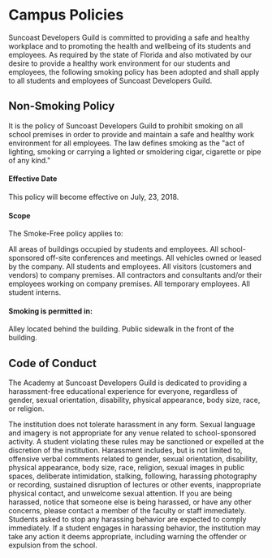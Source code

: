 # Campus Policies

Suncoast Developers Guild is committed to providing a safe and healthy workplace and to promoting the health and wellbeing of its students and employees. As required by the state of Florida and also motivated by our desire to provide a healthy work environment for our students and employees, the following smoking policy has been adopted and shall apply to all students and employees of Suncoast Developers Guild.

## Non-Smoking Policy

It is the policy of Suncoast Developers Guild to prohibit smoking on all school premises in order to provide and maintain a safe and healthy work environment for all employees. The law defines smoking as the "act of lighting, smoking or carrying a lighted or smoldering cigar, cigarette or pipe of any kind."

#### Effective Date

This policy will become effective on July, 23, 2018.

#### Scope

The Smoke-Free policy applies to:

All areas of buildings occupied by students and employees.
All school-sponsored off-site conferences and meetings.
All vehicles owned or leased by the company.
All students and employees.
All visitors (customers and vendors) to company premises.
All contractors and consultants and/or their employees working on company premises.
All temporary employees.
All student interns.

#### Smoking is permitted in:

Alley located behind the building.
Public sidewalk in the front of the building.

## Code of Conduct

The Academy at Suncoast Developers Guild is dedicated to providing a harassment-free educational
experience for everyone, regardless of gender, sexual orientation, disability, physical
appearance, body size, race, or religion.

The institution does not tolerate harassment in any form. Sexual language and imagery is not
appropriate for any venue related to school-sponsored activity. A student violating these rules
may be sanctioned or expelled at the discretion of the institution. Harassment includes, but
is not limited to, offensive verbal comments related to gender, sexual orientation, disability,
physical appearance, body size, race, religion, sexual images in public spaces, deliberate intimidation, stalking, following, harassing photography or recording, sustained disruption of
lectures or other events, inappropriate physical contact, and unwelcome sexual attention.
If you are being harassed, notice that someone else is being harassed, or have any
other concerns, please contact a member of the faculty or staff immediately.
Students asked to stop any harassing behavior are expected to comply immediately. If a
student engages in harassing behavior, the institution may take any action it deems appropriate,
including warning the offender or expulsion from the school.
